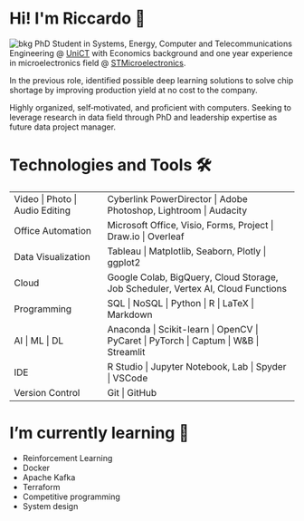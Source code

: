 # Hi! I'm Riccardo :rocket:
![bkg](https://user-images.githubusercontent.com/82369153/205514876-bfc3e8df-0601-4563-9c01-f2077c0a17dd.jpeg)
PhD Student in Systems, Energy, Computer and Telecommunications Engineering @ [UniCT](https://www.unict.it/) with Economics background and one year experience in microelectronics field @ [STMicroelectronics](https://www.st.com/).

In the previous role, identified possible deep learning solutions to solve chip shortage by improving production yield at no cost to the company.

Highly organized, self‑motivated, and proficient with computers.
Seeking to leverage research in data field through PhD and leadership expertise as future data project manager.

# Technologies and Tools :hammer_and_wrench:

<table>
<tbody>
  <tr>
    <td>Video | Photo | Audio Editing</td>
    <td>Cyberlink PowerDirector | Adobe Photoshop, Lightroom | Audacity</td>
  </tr>
  <tr>
    <td>Office Automation</td>
    <td>Microsoft Office, Visio, Forms, Project | Draw.io | Overleaf</td>
  </tr>
  <tr>
    <td>Data Visualization</td>
    <td>Tableau | Matplotlib, Seaborn, Plotly | ggplot2</td>
  </tr>
  <tr>
    <td>Cloud</td>
    <td>Google Colab, BigQuery, Cloud Storage, Job Scheduler, Vertex AI, Cloud Functions</td>
  </tr>
  <tr>
    <td>Programming</td>
    <td>SQL | NoSQL | Python | R | LaTeX | Markdown</td>
  </tr>
  <tr>
    <td>AI | ML | DL</td>
    <td>Anaconda | Scikit-learn | OpenCV | PyCaret | PyTorch | Captum | W&amp;B | Streamlit</td>
  </tr>
  <tr>
    <td>IDE</td>
    <td>R Studio | Jupyter Notebook, Lab | Spyder | VSCode</td>
  </tr>
  <tr>
    <td>Version Control</td>
    <td>Git | GitHub</td>
  </tr>
</tbody>
</table>

# I’m currently learning 🌱 
* Reinforcement Learning
* Docker
* Apache Kafka
* Terraform
* Competitive programming
* System design
